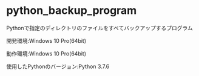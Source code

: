 # python_backup_program
Pythonで指定のディレクトリのファイルをすべてバックアップするプログラム

開発環境:Windows 10 Pro(64bit)

動作環境:Windows 10 Pro(64bit)

使用したPythonのバージョン:Python 3.7.6
